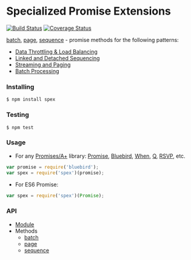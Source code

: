 # Specialized Promise Extensions

[![Build Status](https://travis-ci.org/vitaly-t/spex.svg?branch=master)](https://travis-ci.org/vitaly-t/spex)
[![Coverage Status](https://coveralls.io/repos/vitaly-t/spex/badge.svg?branch=master)](https://coveralls.io/r/vitaly-t/spex?branch=master)

[batch], [page], [sequence] - promise methods for the following patterns:
* [Data Throttling & Load Balancing](docs/concept/throttling.md)
* [Linked and Detached Sequencing](docs/concept/sequencing.md)
* [Streaming and Paging](docs/concept/streaming.md)
* [Batch Processing](docs/concept/batch.md)

### Installing

```
$ npm install spex
```

### Testing

```
$ npm test
```

### Usage

* For any [Promises/A+] library: [Promise], [Bluebird], [When], [Q], [RSVP], etc.
```javascript
var promise = require('bluebird');
var spex = require('spex')(promise);
```
* For ES6 Promise:
```javascript
var spex = require('spex')(Promise);
```

### API

* [Module]
* Methods
  - [batch] 
  - [page]
  - [sequence]
  
[Module]:https://github.com/vitaly-t/spex/blob/master/docs/code/module.md
[batch]:https://github.com/vitaly-t/spex/blob/master/docs/code/batch.md
[page]:https://github.com/vitaly-t/spex/blob/master/docs/code/page.md
[sequence]:https://github.com/vitaly-t/spex/blob/master/docs/code/sequence.md
[Promises/A+]:https://promisesaplus.com/
[Promise]:https://github.com/then/promise
[Bluebird]:https://github.com/petkaantonov/bluebird
[When]:https://github.com/cujojs/when
[Q]:https://github.com/kriskowal/q
[RSVP]:https://github.com/tildeio/rsvp.js
